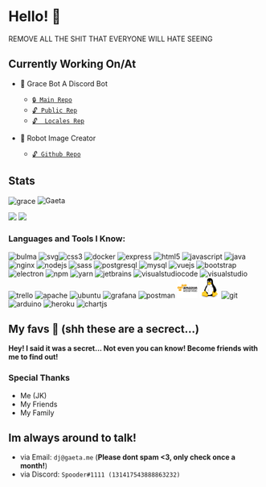 # Hello! 👋

REMOVE ALL THE SHIT THAT EVERYONE WILL HATE SEEING

## Currently Working On/At
- 🤖 Grace Bot A Discord Bot
  - [``🔒 Main Repo``](https://github.com/Gaeta/Grace)
  - [``🔓 Public Rep``](https://github.com/Gaeta/Grace-public)
  - [``🔓  Locales Rep``](https://github.com/Gaeta/Grace-locales)

- 🤖 Robot Image Creator
  - [``🔓 Github Repo``](https://github.com/Gaeta/robotImageCreator)

## Stats
<img align="center" src="https://github-readme-streak-stats.herokuapp.com?user=Gaeta&theme=onedark&fire=D64BEA&ring=9656EB&sideLabels=FFFFFF&currStreakNum=3682EC&sideNums=3682EC&dates=959EAB&currStreakLabel=FFFFFF&f" alt="grace" />
<img src="https://github-profile-trophy.vercel.app/?username=Gaeta&theme=onedark&margin-w=15" alt="Gaeta" />

<img src="https://github-readme-stats.vercel.app/api/top-langs/?username=Gaeta&show_icons=true&title_color=d64bea&theme=onedark&text_color=fff&icon_color=9656eb&include_all_commits=true&count_private=true&line_height=20&layout=compact&hide=html&cache=false" />  <img src="https://github-readme-stats.vercel.app/api?username=Gaeta&show_icons=true&title_color=d64bea&theme=onedark&text_color=fff&icon_color=9656eb&include_all_commits=true&count_private=true&line_height=20&cache=false" />

### Languages and Tools I Know:
<img src="https://cdn.svgporn.com/logos/bulma.svg" alt="bulma" width="40" height="40"/> <img src="https://cdn.svgporn.com/logos/c-plusplus.svg" alt="svg" width="40" height="40"/><img src="https://cdn.svgporn.com/logos/css-3.svg" alt="css3" width="40" height="40"/> <img src="https://cdn.svgporn.com/logos/docker-icon.svg" alt="docker" width="40" height="40"/> <img src="https://cdn.svgporn.com/logos/express.svg" style="background-color: white;" alt="express" width="40" height="40"/> <img src="https://cdn.svgporn.com/logos/html-5.svg" alt="html5" width="40" height="40"/> <img src="https://cdn.svgporn.com/logos/javascript.svg" alt="javascript" width="40" height="40"/> <img src="https://cdn.svgporn.com/logos/java.svg" alt="java" width="40" height="40"/> <img src="https://cdn.svgporn.com/logos/nginx.svg" alt="nginx" width="40" height="40"/> <img src="https://cdn.svgporn.com/logos/nodejs-icon.svg" alt="nodejs" width="40" height="40"/> <img src="https://cdn.svgporn.com/logos/sass.svg" alt="sass" width="40" height="40"/> <img src="https://cdn.svgporn.com/logos/postgresql.svg" alt="postgresql" width="40" height="40"/> <img src="https://cdn.svgporn.com/logos/mysql.svg" alt="mysql" width="40" height="40"/> <img src="https://cdn.svgporn.com/logos/vue.svg" alt="vuejs" width="40" height="40"/> <img src="https://cdn.svgporn.com/logos/bootstrap.svg" alt="bootstrap" width="40" height="40"/> <img src="https://cdn.svgporn.com/logos/electron.svg" alt="electron" width="40" height="40"/> <img src="https://cdn.svgporn.com/logos/npm-icon.svg" alt="npm" width="40" height="40"/> <img src="https://cdn.svgporn.com/logos/yarn.svg" alt="yarn" width="40" height="40"/> <img src="https://cdn.svgporn.com/logos/jetbrains.svg" alt="jetbrains" width="40" height="40"/> <img src="https://cdn.svgporn.com/logos/visual-studio-code.svg" alt="visualstudiocode" width="40" height="40"/> <img src="https://cdn.svgporn.com/logos/visual-studio.svg" alt="visualstudio" width="40" height="40"/> <img src="https://cdn.svgporn.com/logos/trello.svg" alt="trello" width="40" height="40"/> <img src="https://cdn.svgporn.com/logos/apache.svg" alt="apache" width="40" height="40"/> <img src="https://cdn.svgporn.com/logos/ubuntu.svg" alt="ubuntu" width="40" height="40"/> <img src="https://www.vectorlogo.zone/logos/grafana/grafana-icon.svg" alt="grafana" width="40" height="40"/> <img src="https://www.vectorlogo.zone/logos/getpostman/getpostman-icon.svg" alt="postman" width="40" height="40"/> <img src="https://raw.githubusercontent.com/devicons/devicon/master/icons/amazonwebservices/amazonwebservices-original-wordmark.svg" alt="amazonwebservices" width="40" height="40"/> <img src="https://raw.githubusercontent.com/devicons/devicon/master/icons/linux/linux-original.svg" alt="linux" width="40" height="40"/> <img src="https://www.vectorlogo.zone/logos/git-scm/git-scm-icon.svg" alt="git" width="40" height="40"/> <img src="https://cdn.worldvectorlogo.com/logos/arduino-1.svg" alt="arduino" width="40" height="40"/> <img src="https://www.vectorlogo.zone/logos/heroku/heroku-icon.svg" alt="heroku" width="40" height="40"/> <img src="https://www.chartjs.org/media/logo-title.svg" alt="chartjs" width="40" height="40"/>

## My favs 💙 (shh these are a secrect...)
**Hey! I said it was a secret... Not even you can know! Become friends with me to find out!**

### Special Thanks
  - Me (JK)
  - My Friends
  - My Family

## Im always around to talk!
- via Email: ``dj@gaeta.me`` (**Please dont spam <3, only check once a month!**)
- via Discord: ``Spooder#1111 (131417543888863232)``

